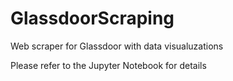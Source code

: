 # GlassdoorScraping
Web scraper for Glassdoor with data visualuzations

Please refer to the Jupyter Notebook for details
